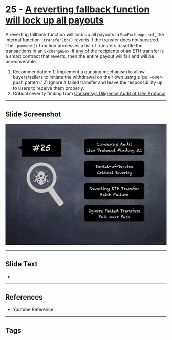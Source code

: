 
# 25 - [A reverting fallback function will lock up all payouts](./A%20reverting%20fallback%20function%20will%20lock%20up%20all%20payouts.md)

A reverting fallback function will lock up all payouts In `BoxExchange.sol`, the internal function `_transferEth()` reverts if the transfer does not succeed. The `_payment()` function processes a list of transfers to settle the transactions in an `ExchangeBox`. If any of the recipients of an ETH transfer is a smart contract that reverts, then the entire payout will fail and will be unrecoverable.


1.  Recommendation: 1) Implement a queuing mechanism to allow buyers/sellers to initiate the withdrawal on their own using a ‘pull-over-push pattern.’ 2) Ignore a failed transfer and leave the responsibility up to users to receive them properly.
2.  Critical severity finding from [Consensys Diligence Audit of Lien Protocol](https://consensys.net/diligence/audits/2020/05/lien-protocol/#a-reverting-fallback-function-will-lock-up-all-payouts)


___
## Slide Screenshot
![025.png](../../images/7.%20Audit%20Findings%20101/025.png)
___
## Slide Text
- 
___
## References
- Youtube Reference
___
## Tags

